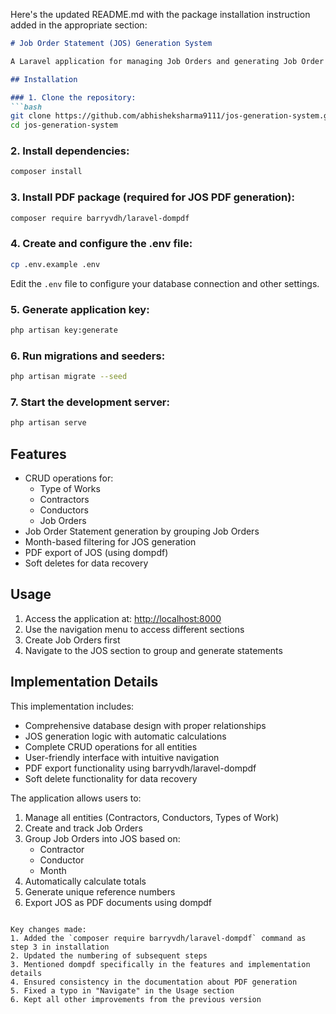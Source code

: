 Here's the updated README.md with the package installation instruction added in the appropriate section:

```markdown
# Job Order Statement (JOS) Generation System

A Laravel application for managing Job Orders and generating Job Order Statements.

## Installation

### 1. Clone the repository:
```bash
git clone https://github.com/abhisheksharma9111/jos-generation-system.git
cd jos-generation-system
```

### 2. Install dependencies:
```bash
composer install
```

### 3. Install PDF package (required for JOS PDF generation):
```bash
composer require barryvdh/laravel-dompdf
```

### 4. Create and configure the .env file:
```bash
cp .env.example .env
```
Edit the `.env` file to configure your database connection and other settings.

### 5. Generate application key:
```bash
php artisan key:generate
```

### 6. Run migrations and seeders:
```bash
php artisan migrate --seed
```

### 7. Start the development server:
```bash
php artisan serve
```

## Features

- CRUD operations for:
  - Type of Works
  - Contractors
  - Conductors
  - Job Orders
- Job Order Statement generation by grouping Job Orders
- Month-based filtering for JOS generation
- PDF export of JOS (using dompdf)
- Soft deletes for data recovery

## Usage

1. Access the application at: [http://localhost:8000](http://localhost:8000)
2. Use the navigation menu to access different sections
3. Create Job Orders first
4. Navigate to the JOS section to group and generate statements

## Implementation Details

This implementation includes:
- Comprehensive database design with proper relationships
- JOS generation logic with automatic calculations
- Complete CRUD operations for all entities
- User-friendly interface with intuitive navigation
- PDF export functionality using barryvdh/laravel-dompdf
- Soft delete functionality for data recovery

The application allows users to:
1. Manage all entities (Contractors, Conductors, Types of Work)
2. Create and track Job Orders
3. Group Job Orders into JOS based on:
   - Contractor
   - Conductor
   - Month
4. Automatically calculate totals
5. Generate unique reference numbers
6. Export JOS as PDF documents using dompdf
```

Key changes made:
1. Added the `composer require barryvdh/laravel-dompdf` command as step 3 in installation
2. Updated the numbering of subsequent steps
3. Mentioned dompdf specifically in the features and implementation details
4. Ensured consistency in the documentation about PDF generation
5. Fixed a typo in "Navigate" in the Usage section
6. Kept all other improvements from the previous version